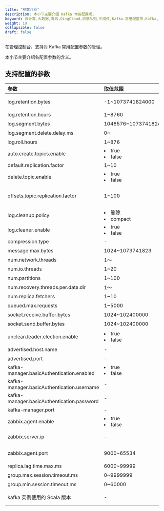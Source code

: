 ```yaml
---
title: "参数介绍"
description: 本小节主要介绍 Kafka 常用配置项。 
keyword: 云计算,大数据,青云,QingCloud,消息队列,中间件,Kafka 常用配置项,Kafka,参数含义
weight: 10
collapsible: false
draft: false
---
```


在管理控制台，支持对 Kafka 常用配置参数的管理。

本小节主要介绍各配置参数的含义。


## 支持配置的参数

| <span style="display:inline-block;width:80px">参数</span> | <span style="display:inline-block;width:120px">取值范围</span> | <span style="display:inline-block;width:420px">参数说明</span> |
| :-------------------------------------------------------- | :----------------------------------------------------------- | :----------------------------------------------------------- |
| log.retention.bytes                                       | -1~1073741824000                                             | topic 每个分区的最大文件大小，单位为字节，超过该大小会触发删除策略。 |
| log.retention.hours                                       | 1~8760                                                       | 消息保留时间，单位为小时                                     |
| log.segment.bytes                                         | 1048576~10737418240                                          | 段文件最大值，单位为字节                                     |
| log.segment.delete.delay.ms                               | 0~                                                           | 段文件在索引中清除后保留的时间                               |
| log.roll.hours                                            | 1~876                                                        | 段文件轮滚时间，单位为小时                                   |
| auto.create.topics.enable                                 | <li> true <li> false                                         | 是否允许自动创建 topic                                       |
| default.replication.factor                                | 1~10                                                         | 默认副本因子值                                               |
| delete.topic.enable                                       | <li> true <li> false                                         | 是否允许使用命令行删除 topic                                 |
| offsets.topic.replication.factor                          | 1~100                                                        | 内部 offset topic 的复制因子(设定更高的确保可用性)。 如果复制因子大于集群节点数，内部创建主题自动创建将会失败,直到集群大小符合这个复制因子的要求 |
| log.cleanup.policy                                        | <li> 删除  <li> compact                                      | 日志清理策略，delete 为直接删除，compact 为压缩              |
| log.cleaner.enable                                        | <li> true <li> false                                         | 用于是否开启日志压缩                                         |
| compression.type                                          | -                                                            | 用于主题的压缩策略                                           |
| message.max.bytes                                         | 1024~1073741823                                              | 消息体的最大大小，单位是字节                                 |
| num.network.threads                                       | 1～                                                          | broker 处理网络请求的线程数                                  |
| num.io.threads                                            | 1~20                                                         | broker 处理磁盘 IO 的线程数                                  |
| num.partitions                                            | 1~100                                                        | topic 默认分区数                                             |
| num.recovery.threads.per.data.dir                         | 1～                                                          | 启动时数据恢复和关闭时刷盘的线程数                           |
| num.replica.fetchers                                      | 1~10                                                         | 复制消息线程数                                               |
| queued.max.requests                                       | 1~5000                                                       | 等待IO线程处理的请求队列最大数                               |
| socket.receive.buffer.bytes                               | 1024~102400000                                               | 接收缓冲区大小。                                             |
| socket.send.buffer.bytes                                  | 1024~102400000                                               | 发送缓冲区大小。                                             |
| unclean.leader.election.enable                            | <li> true <li> false                                         | 是否启用不在ISR集合中的副本作为最后的选择，尽管这样做可能导致数据丢失 |
| advertised.host.name                                      | -                                                            | 用于 worker 连接的域名                                       |
| advertised.port                                           | -                                                            | 用于 worker 连接的端口，默认为9092                           |
| kafka-manager.basicAuthentication.enabled                 | <li> true <li> false                                         | kafka-manager 是否开启登录验证                               |
| kafka-manager.basicAuthentication.username                | -                                                            | kafka-manager 登录用户名                                     |
| kafka-manager.basicAuthentication.password                | -                                                            | kafka-manager 登录密码                                       |
| kafka-manager.port                                        | -                                                            | kafka-manager 启用端口，默认为9000                           |
| zabbix.agent.enable                                       | <li> true <li> false                                         | 用于决定是否开启zabbix agent，默认为不开启                   |
| zabbix.server.ip                                          | -                                                            | 若开启 zabbix agent，则需要手动设置为您想要连接的zabbix server 的 IP 地址，默认为127.0.0.1 |
| zabbix.agent.port                                         | 9000~65534                                                   | 用于连接的端口号，若主机存在防火墙，则需要开启该端口，默认为10050 |
| replica.lag.time.max.ms                                   | 6000~99999                                                   | leader会将follower从isr中删除的时间间隔                      |
| group.max.session.timeout.ms                              | 0~9999999                                                    | 已注册消费者最长会话超时时长                                 |
| group.min.session.timeout.ms                              | 0~60000                                                      | 已注册消费者最短会话超时时长                                 |
| kafka 实例使用的 Scala 版本                               | -                                                            | kafka 实例使用的 Scala 版本, 默认为 2.11，推荐使用 2.12。该参数不支持通过界面进行修改。 |

